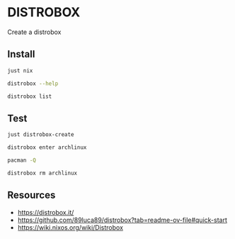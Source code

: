 # DISTROBOX

Create a distrobox

## Install

```sh
just nix

distrobox --help

distrobox list
```

## Test

```sh
just distrobox-create

distrobox enter archlinux

pacman -Q

distrobox rm archlinux
```

## Resources

* https://distrobox.it/
* https://github.com/89luca89/distrobox?tab=readme-ov-file#quick-start
* https://wiki.nixos.org/wiki/Distrobox